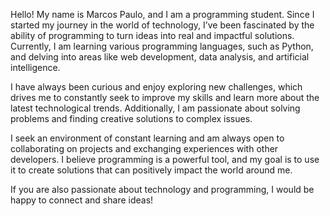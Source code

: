 Hello! My name is Marcos Paulo, and I am a programming student. Since I started my journey in the world of technology, I’ve been fascinated by the ability of programming to turn ideas into real and impactful solutions. Currently, I am learning various programming languages, such as Python, and delving into areas like web development, data analysis, and artificial intelligence.

I have always been curious and enjoy exploring new challenges, which drives me to constantly seek to improve my skills and learn more about the latest technological trends. Additionally, I am passionate about solving problems and finding creative solutions to complex issues.

I seek an environment of constant learning and am always open to collaborating on projects and exchanging experiences with other developers. I believe programming is a powerful tool, and my goal is to use it to create solutions that can positively impact the world around me.

If you are also passionate about technology and programming, I would be happy to connect and share ideas!

